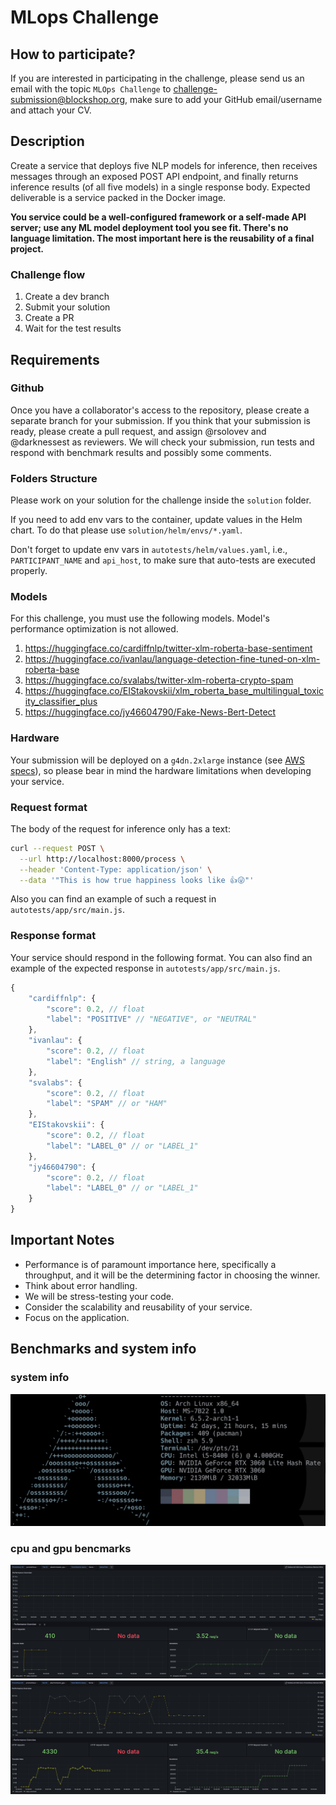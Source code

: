# MLops Challenge


## How to participate?

If you are interested in participating in the challenge, please send us an email with the topic `MLOps Challenge` to challenge-submission@blockshop.org, make sure to add your GitHub email/username and attach your CV.


## Description

Create a service that deploys five NLP models for inference, then receives messages through an exposed POST API endpoint, and finally returns inference results (of all five models) in a single response body.
Expected deliverable is a service packed in the Docker image.

**You service could be a well-configured framework or a self-made API server; use any ML model deployment tool you see fit. There's no language limitation. The most important here is the reusability of a final project.**


### Challenge flow

1. Create a dev branch
2. Submit your solution
3. Create a PR
4. Wait for the test results


## Requirements

### Github

Once you have a collaborator's access to the repository, please create a separate branch for your submission. If you think that your submission is ready, please create a pull request, and assign @rsolovev and @darknessest as reviewers.
We will check your submission, run tests and respond with benchmark results and possibly some comments.

### Folders Structure

Please work on your solution for the challenge inside the `solution` folder.

If you need to add env vars to the container, update values in the Helm chart.
To do that please use `solution/helm/envs/*.yaml`.

Don't forget to update env vars in `autotests/helm/values.yaml`, i.e., `PARTICIPANT_NAME` and `api_host`, to make sure that auto-tests are executed properly.

### Models

For this challenge, you must use the following models. Model's performance optimization is not allowed.

1. https://huggingface.co/cardiffnlp/twitter-xlm-roberta-base-sentiment
2. https://huggingface.co/ivanlau/language-detection-fine-tuned-on-xlm-roberta-base
3. https://huggingface.co/svalabs/twitter-xlm-roberta-crypto-spam
4. https://huggingface.co/EIStakovskii/xlm_roberta_base_multilingual_toxicity_classifier_plus
5. https://huggingface.co/jy46604790/Fake-News-Bert-Detect

### Hardware

Your submission will be deployed on a `g4dn.2xlarge` instance (see [AWS specs](https://aws.amazon.com/ec2/instance-types/g4/)), so please bear in mind the hardware limitations when developing your service.

### Request format

The body of the request for inference only has a text:

```bash
curl --request POST \
  --url http://localhost:8000/process \
  --header 'Content-Type: application/json' \
  --data '"This is how true happiness looks like 👍😜"'
```

Also you can find an example of such a request in `autotests/app/src/main.js`.

### Response format

Your service should respond in the following format. You can also find an example of the expected response in `autotests/app/src/main.js`.

```js
{
    "cardiffnlp": {
        "score": 0.2, // float
        "label": "POSITIVE" // "NEGATIVE", or "NEUTRAL"
    },
    "ivanlau": {
        "score": 0.2, // float
        "label": "English" // string, a language
    },
    "svalabs": {
        "score": 0.2, // float
        "label": "SPAM" // or "HAM"
    },
    "EIStakovskii": {
        "score": 0.2, // float
        "label": "LABEL_0" // or "LABEL_1"
    },
    "jy46604790": {
        "score": 0.2, // float
        "label": "LABEL_0" // or "LABEL_1"
    }
}
```


## Important Notes

- Performance is of paramount importance here, specifically a throughput, and it will be the determining factor in choosing the winner.
- Think about error handling.
- We will be stress-testing your code.
- Consider the scalability and reusability of your service.
- Focus on the application.


## Benchmarks and system info

### system info
![system](imgs/system.png)

### cpu and gpu bencmarks
![cpu](imgs/cpu.png)
![gpu](imgs/gpu.png)
